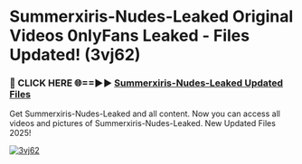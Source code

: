 # Summerxiris-Nudes-Leaked Original Videos 0nlyFans Leaked - Files Updated! (3vj62)

<h3>🔴 CLICK HERE 🌐==►► <a href="https://tinyurl.com/52m3yx9h" rel="nofollow">Summerxiris-Nudes-Leaked Updated Files</a></h3>

Get Summerxiris-Nudes-Leaked and all content. Now you can access all videos and pictures of Summerxiris-Nudes-Leaked. New Updated Files 2025!

[![3vj62](https://i.imgur.com/TnHtlc8.gif)](https://tinyurl.com/52m3yx9h)
